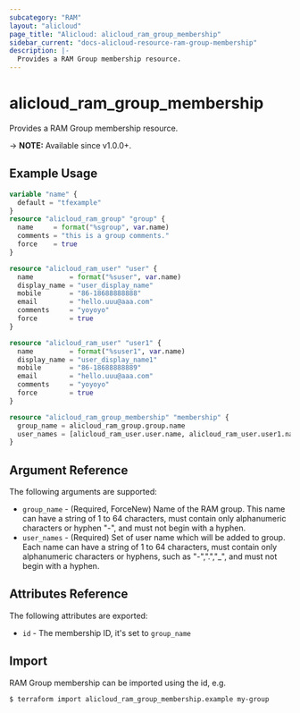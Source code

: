 ```yaml
---
subcategory: "RAM"
layout: "alicloud"
page_title: "Alicloud: alicloud_ram_group_membership"
sidebar_current: "docs-alicloud-resource-ram-group-membership"
description: |-
  Provides a RAM Group membership resource.
---
```


# alicloud_ram_group_membership

Provides a RAM Group membership resource. 

-> **NOTE:** Available since v1.0.0+.

## Example Usage

```terraform
variable "name" {
  default = "tfexample"
}
resource "alicloud_ram_group" "group" {
  name     = format("%sgroup", var.name)
  comments = "this is a group comments."
  force    = true
}

resource "alicloud_ram_user" "user" {
  name         = format("%suser", var.name)
  display_name = "user_display_name"
  mobile       = "86-18688888888"
  email        = "hello.uuu@aaa.com"
  comments     = "yoyoyo"
  force        = true
}

resource "alicloud_ram_user" "user1" {
  name         = format("%suser1", var.name)
  display_name = "user_display_name1"
  mobile       = "86-18688888889"
  email        = "hello.uuu@aaa.com"
  comments     = "yoyoyo"
  force        = true
}

resource "alicloud_ram_group_membership" "membership" {
  group_name = alicloud_ram_group.group.name
  user_names = [alicloud_ram_user.user.name, alicloud_ram_user.user1.name]
}
```
## Argument Reference

The following arguments are supported:

* `group_name` - (Required, ForceNew) Name of the RAM group. This name can have a string of 1 to 64 characters, must contain only alphanumeric characters or hyphen "-", and must not begin with a hyphen.
* `user_names` - (Required) Set of user name which will be added to group. Each name can have a string of 1 to 64 characters, must contain only alphanumeric characters or hyphens, such as "-",".","_", and must not begin with a hyphen.

## Attributes Reference

The following attributes are exported:

* `id` - The membership ID, it's set to `group_name`

## Import
RAM Group membership can be imported using the id, e.g.

```shell
$ terraform import alicloud_ram_group_membership.example my-group
```
